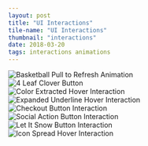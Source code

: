 ```yaml
---
layout: post
title: "UI Interactions"
tile-name: "UI Interactions"
thumbnail: "interactions"
date: 2018-03-20
tags: interactions animations
---
```


<div class="grid-x">
  <div class="small-12 medium-6 cell image-container">
    <img src="../img/interactions/basketballrefresh.gif" alt="Basketball Pull to Refresh Animation" />
  </div>
  <div class="small-12 medium-6 cell image-container">
    <img src="../img/interactions/cloverbutton.gif" alt="4 Leaf Clover Button" />
  </div>
  <div class="small-12 medium-6 cell image-container"><img src="../img/interactions/qulrextracted.gif" alt="Color Extracted Hover Interaction" /></div>
  <div class="small-12 medium-6 cell image-container"><img src="../img/interactions/underlineexpand.gif" alt="Expanded Underline Hover Interaction" /></div>
  <div class="small-12 medium-6 cell image-container"><img src="../img/interactions/checkoutbutton.gif" alt="Checkout Button Interaction" /></div>
  <div class="small-12 medium-6 cell image-container"><img src="../img/interactions/socialbutton.gif" alt="Social Action Button Interaction" /></div>
  <div class="small-12 medium-6 cell image-container"><img src="../img/interactions/letitsnow.gif" alt="Let It Snow Button Interaction" /></div>
  <div class="small-12 medium-6 cell image-container"><img src="../img/interactions/hoverspread.gif" alt="Icon Spread Hover Interaction" /></div>
</div>
